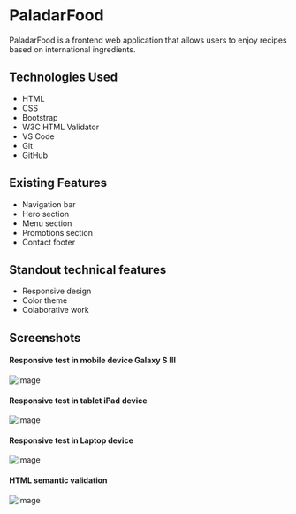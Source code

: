 # PaladarFood

PaladarFood is a frontend web application that allows users to enjoy recipes based on international ingredients.

## Technologies Used
- HTML
- CSS
- Bootstrap
- W3C HTML Validator
- VS Code
- Git
- GitHub

## Existing Features
- Navigation bar
- Hero section
- Menu section
- Promotions section
- Contact footer

## Standout technical features
- Responsive design
- Color theme
- Colaborative work

## Screenshots

#### Responsive test in mobile device Galaxy S III
![image](https://res.cloudinary.com/alexander-reyes/image/upload/v1698801120/PaladarFood/Galaxy-S-III-z0gnbw.jpg "Responsive test in mobile device Galaxy S III")

#### Responsive test in tablet iPad device
![image](https://res.cloudinary.com/alexander-reyes/image/upload/v1698801125/PaladarFood/iPad-lsv0sb.jpg "Responsive test in tablet iPad device")

#### Responsive test in Laptop device
![image](https://res.cloudinary.com/alexander-reyes/image/upload/v1698801125/PaladarFood/Laptop-nnxkob.jpg "Responsive test in Laptop device")

#### HTML semantic validation
![image](https://res.cloudinary.com/alexander-reyes/image/upload/v1698801119/PaladarFood/HTML-Validator-nskllu.png "HTML semantic validation")